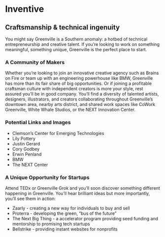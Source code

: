 # Inventive

## Craftsmanship & technical ingenuity

You might say Greenville is a Southern anomaly: a hotbed of technical entrepreneurship and creative talent. If you’re looking to work on something meaningful, something unique, Greenville is the perfect place to start.

### A Community of Makers

Whether you’re looking to join an innovative creative agency such as Brains on Fire or team up with an engineering powerhouse like BMW, Greenville has more than its fair share of big opportunities. Or if joining a profitable craftsman culture with independent creators is more your style, rest assured you’ll be in good company.  You’ll find a diversity of talented artists, designers, illustrators, and creators collaborating throughout Greenville’s downtown area, nearby arts district, and shared work spaces like CoWork Greenville, White Whale Studios, or the NEXT Innovation Center.

### Potential Links and Images
* Clemson’s Center for Emerging Technologies
* Lily Pottery
* Justin Gerard
* Cory Godbey
* Erwin Penland
* BMW
* The NEXT Center

### A Unique Opportunity for Startups

Attend TEDx or Greenville Grok and you’ll soon discover something different happening in Greenville. You’ll hear brilliant ideas but more importantly, you’ll see them in action: 

* Zaarly - creating a new way for individuals to buy and sell
* Proterra - developing the green, “bus of the future”
* The Next Big Thing -  a accelerator program providing seed funding and mentorship to promising tech startups
* Bellstrike - providing instant websites for nonprofits